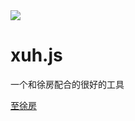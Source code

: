 <img src="https://chrome.xu-guang-you-xushi.com/xuh.png">
<h1>xuh.js</h1>
<p>一个和徐房配合的很好的工具</p>
<a href="https://domain.xu-guang-you-xushi.com/" target="_blank">至徐房</a>
